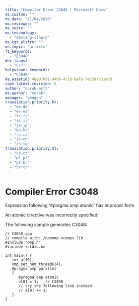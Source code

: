 ```yaml
---
title: "Compiler Error C3048 | Microsoft Docs"
ms.custom: ""
ms.date: "11/04/2016"
ms.reviewer: ""
ms.suite: ""
ms.technology: 
  - "devlang-csharp"
ms.tgt_pltfrm: ""
ms.topic: "article"
f1_keywords: 
  - "C3048"
dev_langs: 
  - "C++"
helpviewer_keywords: 
  - "C3048"
ms.assetid: 48e07091-94d9-471d-befe-7e2507631edd
caps.latest.revision: 6
author: "corob-msft"
ms.author: "corob"
manager: "ghogen"
translation.priority.ht: 
  - "de-de"
  - "es-es"
  - "fr-fr"
  - "it-it"
  - "ja-jp"
  - "ko-kr"
  - "ru-ru"
  - "zh-cn"
  - "zh-tw"
translation.priority.mt: 
  - "cs-cz"
  - "pl-pl"
  - "pt-br"
  - "tr-tr"
---
```

# Compiler Error C3048
Expression following '#pragma omp atomic' has improper form  
  
 An atomic directive was incorrectly specified.  
  
 The following sample generates C3048:  
  
```  
// C3048.cpp  
// compile with: /openmp vcomps.lib  
#include "omp.h"  
#include <stdio.h>  
  
int main() {  
   int a[10];  
   omp_set_num_threads(4);  
   #pragma omp parallel  
   {  
      #pragma omp atomic  
      a[0] = 1;   // C3048  
      // try the following line instead  
      // a[0] += 1;  
   }  
}  
```